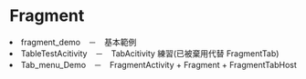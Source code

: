 # Fragment
<li>fragment_demo　－　基本範例</li>
<li>TableTestAcitivity　－　TabAcitivity 練習(已被棄用代替 FragmentTab)</li>
<li>Tab_menu_Demo　－　FragmentActivity + Fragment + FragmentTabHost</li>
